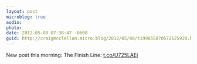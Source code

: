 ```yaml
---
layout: post
microblog: true
audio: 
photo: 
date: 2012-05-08 07:38:47 -0600
guid: http://craigmcclellan.micro.blog/2012/05/08/t199855870572625920.html
---
```

New post this morning: The Finish Line: [t.co/U725LAEi](http://t.co/U725LAEi)
